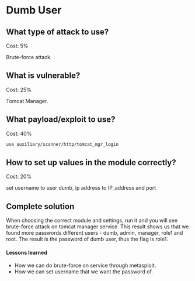 # Dumb User

## What type of attack to use?

Cost: 5%

Brute-force attack.

## What is vulnerable? 

Cost: 25%

Tomcat Manager.

## What payload/exploit to use?

Cost: 40%

```bash
use auxiliary/scanner/http/tomcat_mgr_login
 ```
 
## How to set up values in the module correctly?

Cost: 20%

set username to user dumb, ip address to IP_address and port

## Complete solution

When choosing the correct module and settings, run it and you will see brute-force attack on tomcat manager service.
This result shows us that we found more passwords different users - dumb, admin, manager, role1 and root. The result is the password of dumb user, thus the flag is role1.
#### Lessons learned

  * How we can do brute-force on service through metasploit.
  * How we can set username that we want the password of.
